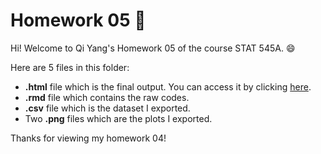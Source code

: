 # Homework 05 :bookmark: 

Hi! Welcome to Qi Yang's Homework 05 of the course STAT 545A. :smile:

Here are 5 files in this folder:
-  **.html** file which is the final output. You can access it by clicking [here](https://stat545-ubc-hw-2019-20.github.io/stat545-hw-qiyangqd/hw05/hw05.html). 
-  **.rmd** file which contains the raw codes. 
-  **.csv** file which is the dataset I exported.
-  Two **.png** files which are the plots I exported.


Thanks for viewing my homework 04!


